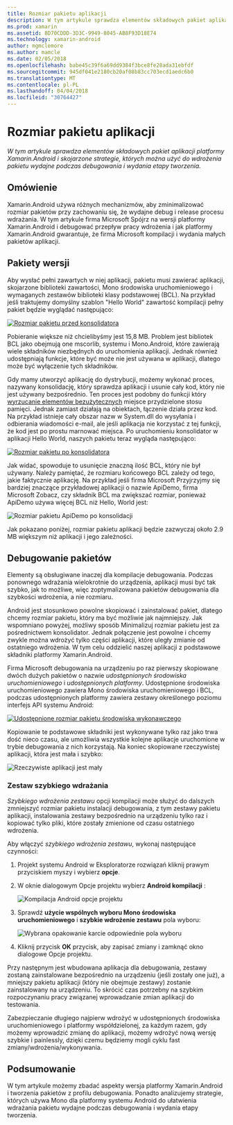 ```yaml
---
title: Rozmiar pakietu aplikacji
description: W tym artykule sprawdza elementów składowych pakiet aplikacji platformy Xamarin.Android i skojarzone strategie, których można użyć do wdrożenia pakietu wydajne podczas debugowania i wydania etapy tworzenia.
ms.prod: xamarin
ms.assetid: 8D70CDDD-3D3C-9949-8045-AB8F93D18E74
ms.technology: xamarin-android
author: mgmclemore
ms.author: mamcle
ms.date: 02/05/2018
ms.openlocfilehash: babe45c39f6a69dd9384f3bce8fe28ada31ebfdf
ms.sourcegitcommit: 945df041e2180cb20af08b83cc703ecd1aedc6b0
ms.translationtype: MT
ms.contentlocale: pl-PL
ms.lasthandoff: 04/04/2018
ms.locfileid: "30764427"
---
```

# <a name="application-package-size"></a>Rozmiar pakietu aplikacji

_W tym artykule sprawdza elementów składowych pakiet aplikacji platformy Xamarin.Android i skojarzone strategie, których można użyć do wdrożenia pakietu wydajne podczas debugowania i wydania etapy tworzenia._


## <a name="overview"></a>Omówienie

Xamarin.Android używa różnych mechanizmów, aby zminimalizować rozmiar pakietów przy zachowaniu się, że wydajne debug i release procesu wdrażania. W tym artykule firma Microsoft Spójrz na wersji platformy Xamarin.Android i debugować przepływ pracy wdrożenia i jak platformy Xamarin.Android gwarantuje, że firma Microsoft kompilacji i wydania małych pakietów aplikacji.


## <a name="release-packages"></a>Pakiety wersji

Aby wysłać pełni zawartych w niej aplikacji, pakietu musi zawierać aplikacji, skojarzone biblioteki zawartości, Mono środowiska uruchomieniowego i wymaganych zestawów biblioteki klasy podstawowej (BCL). Na przykład jeśli traktujemy domyślny szablon "Hello World" zawartość kompilacji pełny pakiet będzie wyglądać następująco:

[![Rozmiar pakietu przed konsolidatora](app-package-size-images/hello-world-package-size-before-linker.png)](app-package-size-images/hello-world-package-size-before-linker.png#lightbox)

Pobieranie większe niż chcielibyśmy jest 15,8 MB. Problem jest bibliotek BCL jako obejmują one mscorlib, systemu i Mono.Android, które zawierają wiele składników niezbędnych do uruchomienia aplikacji. Jednak również udostępniają funkcje, które być może nie jest używana w aplikacji, dlatego może być wyłączenie tych składników.

Gdy mamy utworzyć aplikację do dystrybucji, możemy wykonać proces, nazywany konsolidację, który sprawdza aplikacji i usunie cały kod, który nie jest używany bezpośrednio. Ten proces jest podobny do funkcji który [wyrzucanie elementów bezużytecznych](~/android/internals/garbage-collection.md) miejsce przydzielone stosu pamięci. Jednak zamiast działają na obiektach, łączenie działa przez kod. Na przykład istnieje cały obszar nazw w System.dll do wysyłania i odbierania wiadomości e-mail, ale jeśli aplikacja nie korzystać z tej funkcji, że kod jest po prostu marnować miejsca. Po uruchomieniu konsolidator w aplikacji Hello World, naszych pakietu teraz wygląda następująco:

[![Rozmiar pakietu po konsolidatora](app-package-size-images/hello-world-package-size-after-linker.png)](app-package-size-images/hello-world-package-size-after-linker.png#lightbox)

Jak widać, spowoduje to usunięcie znaczną ilość BCL, który nie był używany. Należy pamiętać, że rozmiaru końcowego BCL zależy od tego, jakie faktycznie aplikację. Na przykład jeśli firma Microsoft Przyjrzyjmy się bardziej znaczące przykładowej aplikacji o nazwie ApiDemo, firma Microsoft Zobacz, czy składnik BCL ma zwiększać rozmiar, ponieważ ApiDemo używa więcej BCL niż Hello, World jest:

![Rozmiar pakietu ApiDemo po konsolidacji](app-package-size-images/api-demo-package-size-after-linker.png)

Jak pokazano poniżej, rozmiar pakietu aplikacji będzie zazwyczaj około 2.9 MB większym niż aplikacji i jego zależności.


## <a name="debug-packages"></a>Debugowanie pakietów

Elementy są obsługiwane inaczej dla kompilacje debugowania. Podczas ponownego wdrażania wielokrotnie do urządzenia, aplikacji musi być tak szybko, jak to możliwe, więc zoptymalizowana pakietów debugowania dla szybkości wdrożenia, a nie rozmiaru.

Android jest stosunkowo powolne skopiować i zainstalować pakiet, dlatego chcemy rozmiar pakietu, który ma być możliwie jak najmniejszy. Jak wspomniano powyżej, możliwy sposób Minimalizuj rozmiar pakietu jest za pośrednictwem konsolidator. Jednak połączenie jest powolne i chcemy zwykle można wdrożyć tylko części aplikacji, które uległy zmianie od ostatniego wdrożenia. W tym celu oddzielić naszej aplikacji z podstawowe składniki platformy Xamarin.Android.

Firma Microsoft debugowania na urządzeniu po raz pierwszy skopiowane dwóch dużych pakietów o nazwie *udostępnionych środowiska uruchomieniowego* i *udostępnionych platformy*. Udostępnione środowiska uruchomieniowego zawiera Mono środowiska uruchomieniowego i BCL, podczas udostępnionych platformy zawiera zestawy określonego poziomu interfejs API systemu Android:

[![Udostępnione rozmiar pakietu środowiska wykonawczego](app-package-size-images/shared-runtime-package-size.png)](app-package-size-images/shared-runtime-package-size.png#lightbox)

Kopiowanie te podstawowe składniki jest wykonywane tylko raz jako trwa dość nieco czasu, ale umożliwia wszystkie kolejne aplikacje uruchomione w trybie debugowania z nich korzystają. Na koniec skopiowane rzeczywistej aplikacji, która jest mała i szybko:

![Rzeczywiste aplikacji jest mały](app-package-size-images/hello-world-debug-application-no-link.png)

### <a name="fast-assembly-deployment"></a>Zestaw szybkiego wdrażania

*Szybkiego wdrożenia zestawu* opcji kompilacji może służyć do dalszych zmniejszyć rozmiar pakietu instalacji debugowania, z tym zestawy pakietu aplikacji, instalowania zestawy bezpośrednio na urządzeniu tylko raz i kopiować tylko pliki, które zostały zmienione od czasu ostatniego wdrożenia.

Aby włączyć *szybkiego wdrożenia zestawu*, wykonaj następujące czynności:

1.  Projekt systemu Android w Eksploratorze rozwiązań kliknij prawym przyciskiem myszy i wybierz **opcje**.

2.  W oknie dialogowym Opcje projektu wybierz **Android kompilacji** :  

    ![Kompilacja Android opcje projektu](app-package-size-images/fastdev0.png)

3.  Sprawdź **użycie wspólnych wyboru Mono środowiska uruchomieniowego** i **szybkie wdrożenie zestawu** pola wyboru:  

    ![Wybrana opakowanie karcie odpowiednie pola wyboru](app-package-size-images/fastdev.png)

4.  Kliknij przycisk **OK** przycisk, aby zapisać zmiany i zamknąć okno dialogowe Opcje projektu.


Przy następnym jest wbudowana aplikacja dla debugowania, zestawy zostaną zainstalowane bezpośrednio na urządzeniu (jeśli zostały one już), a mniejszy pakietu aplikacji (który nie obejmuje zestawy) zostanie zainstalowany na urządzeniu. To skrócić czas potrzebny na szybkim rozpoczynaniu pracy związanej wprowadzanie zmian aplikacji do testowania.

Zabezpieczanie długiego najpierw wdrożyć w udostępnionych środowiska uruchomieniowego i platformy współdzielonej, za każdym razem, gdy możemy wprowadzić zmianę do aplikacji, możemy wdrożyć nową wersję szybkie i painlessly, dzięki czemu będziemy mogli cyklu fast zmiany/wdrożenia/wykonywania.


## <a name="summary"></a>Podsumowanie

W tym artykule możemy zbadać aspekty wersja platformy Xamarin.Android i tworzenia pakietów z profilu debugowania. Ponadto analizujemy strategie, których używa Mono dla platformy systemu Android do ułatwienia wdrażania pakietu wydajne podczas debugowania i wydania etapy tworzenia.
